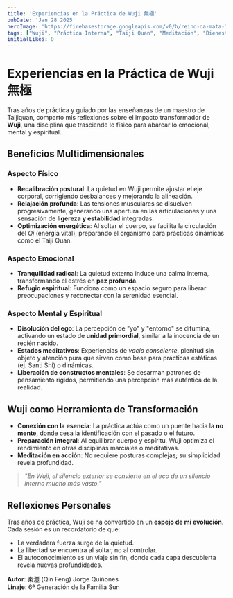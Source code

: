 ```yaml
---
title: 'Experiencias en la Práctica de Wuji 無極'
pubDate: 'Jan 28 2025'
heroImage: 'https://firebasestorage.googleapis.com/v0/b/reino-da-mata-160a9.appspot.com/o/tai-chi-blog%2Fwuji_experiencia_personal.webp?alt=media&token=40746d5d-cc88-4bb8-8545-e225012ef6f0'
tags: ["Wuji", "Práctica Interna", "Taiji Quan", "Meditación", "Bienestar"] 
initialLikes: 0 
---
```


# Experiencias en la Práctica de Wuji 無極

Tras años de práctica y guiado por las enseñanzas de un maestro de Taijiquan, comparto mis reflexiones sobre el impacto transformador de **Wuji**, una disciplina que trasciende lo físico para abarcar lo emocional, mental y espiritual.

## Beneficios Multidimensionales

### **Aspecto Físico**  
- **Recalibración postural**: La quietud en Wuji permite ajustar el eje corporal, corrigiendo desbalances y mejorando la alineación.  
- **Relajación profunda**: Las tensiones musculares se disuelven progresivamente, generando una apertura en las articulaciones y una sensación de **ligereza y estabilidad** integradas.  
- **Optimización energética**: Al soltar el cuerpo, se facilita la circulación del *Qi* (energía vital), preparando el organismo para prácticas dinámicas como el Taiji Quan.  

### **Aspecto Emocional**  
- **Tranquilidad radical**: La quietud externa induce una calma interna, transformando el estrés en **paz profunda**.  
- **Refugio espiritual**: Funciona como un espacio seguro para liberar preocupaciones y reconectar con la serenidad esencial.  

### **Aspecto Mental y Espiritual**  
- **Disolución del ego**: La percepción de "yo" y "entorno" se difumina, activando un estado de **unidad primordial**, similar a la inocencia de un recién nacido.  
- **Estados meditativos**: Experiencias de *vacío consciente*, plenitud sin objeto y atención pura que sirven como base para prácticas estáticas (ej. Santi Shi) o dinámicas.  
- **Liberación de constructos mentales**: Se desarman patrones de pensamiento rígidos, permitiendo una percepción más auténtica de la realidad.  

## Wuji como Herramienta de Transformación  
- **Conexión con la esencia**: La práctica actúa como un puente hacia la **no mente**, donde cesa la identificación con el pasado o el futuro.  
- **Preparación integral**: Al equilibrar cuerpo y espíritu, Wuji optimiza el rendimiento en otras disciplinas marciales o meditativas.  
- **Meditación en acción**: No requiere posturas complejas; su simplicidad revela profundidad.  

> *"En Wuji, el silencio exterior se convierte en el eco de un silencio interno mucho más vasto."*  

## Reflexiones Personales  
Tras años de práctica, Wuji se ha convertido en un **espejo de mi evolución**. Cada sesión es un recordatorio de que:  
- La verdadera fuerza surge de la quietud.  
- La libertad se encuentra al soltar, no al controlar.  
- El autoconocimiento es un viaje sin fin, donde cada capa descubierta revela nuevas profundidades.  

**Autor**: 秦灃 (Qín Fēng) Jorge Quiñones  
**Linaje**: 6ª Generación de la Familia Sun  